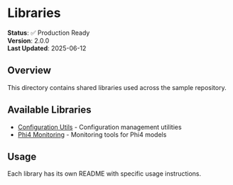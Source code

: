 # Libraries

**Status**: ✅ Production Ready  
**Version**: 2.0.0  
**Last Updated**: 2025-06-12

## Overview

This directory contains shared libraries used across the sample repository.

## Available Libraries

- [Configuration Utils](config_utils/README.md) - Configuration management utilities
- [Phi4 Monitoring](phi4_monitoring/README.md) - Monitoring tools for Phi4 models

## Usage

Each library has its own README with specific usage instructions.
